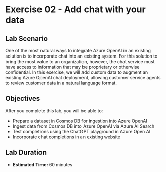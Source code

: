 # Exercise 02 - Add chat with your data

## Lab Scenario

One of the most natural ways to integrate Azure OpenAI in an existing solution is to incorporate chat into an existing system. For this solution to bring the most value to an organization, however, the chat service must have access to information that may be proprietary or otherwise confidential. In this exercise, we will add custom data to augment an existing Azure OpenAI chat deployment, allowing customer service agents to review customer data in a natural language format.

## Objectives

After you complete this lab, you will be able to:

* Prepare a dataset in Cosmos DB for ingestion into Azure OpenAI
* Ingest data from Cosmos DB into Azure OpenAI via Azure AI Search
* Test completions using the ChatGPT playground in Azure Open AI
* Incorporate chat completions in an existing website

## Lab Duration

* **Estimated Time:** 60 minutes
